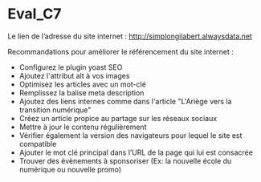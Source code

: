 # Eval_C7

Le lien de l’adresse du site internet :
http://simplongilabert.alwaysdata.net


Recommandations pour améliorer le référencement du site internet :
 - Configurez le plugin yoast SEO
 - Ajoutez l'attribut alt à vos images
 - Optimisez les articles avec un mot-clé
 - Remplissez la balise meta description
 - Ajoutez des liens internes comme dans l'article "L'Ariège vers la transition numérique"
 - Créez un article propice au partage sur les réseaux sociaux
 - Mettre à jour le contenu régulièrement
 - Vérifier également la version des navigateurs pour lequel le site est compatible
 - Ajouter le mot clé principal dans l’URL de la page qui lui est consacrée
 - Trouver des évènements à sponsoriser (Ex: la nouvelle école du numérique ou nouvelle promo)
